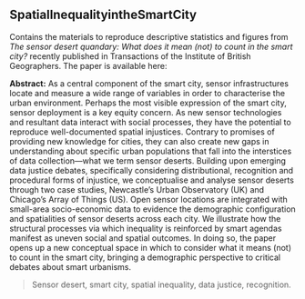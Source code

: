 ## SpatialInequalityintheSmartCity
Contains the materials to reproduce descriptive statistics and figures from *The sensor desert quandary: What does it mean (not) to count in the smart city?* recently published in Transactions of the Institute of British Geographers. The paper is available here: 

**Abstract:**
As a central component of the smart city, sensor infrastructures locate and measure a wide range of variables in order to characterise the urban environment. Perhaps the most visible expression of the smart city, sensor deployment is a key equity concern. As new sensor technologies and resultant data interact with social processes, they have the potential to reproduce well-documented spatial injustices. Contrary to promises of providing new knowledge for cities, they can also create new gaps in understanding about specific urban populations that fall into the interstices of data collection—what we term sensor deserts. Building upon emerging data justice debates, specifically considering distributional, recognition and procedural forms of injustice, we conceptualise and analyse sensor deserts through two case studies, Newcastle’s Urban Observatory (UK) and Chicago’s Array of Things (US). Open sensor locations are integrated with small-area socio-economic data to evidence the demographic configuration and spatialities of sensor deserts across each city. We illustrate how the structural processes via which inequality is reinforced by smart agendas manifest as uneven social and spatial outcomes. In doing so, the paper opens up a new conceptual space in which to consider what it means (not) to count in the smart city, bringing a demographic perspective to critical debates about smart urbanisms. 

> Sensor desert, smart city, spatial inequality, data justice, recognition.
